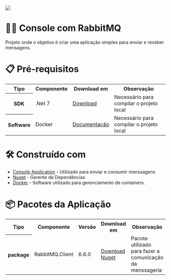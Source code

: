 <img src='https://www.rabbitmq.com/img/logo-rabbitmq.svg'/>

# 👩‍💻 Console com RabbitMQ
Projeto onde o objetivo é criar uma aplicação simples para enviar e receber mensagens.

# 📋 Pré-requisitos
<table>
  <tr>
    <th>Tipo</th>
    <th>Componente</th>
    <th>Download em</th>
       <th>Observação</th>
  </tr>
  <tr>
    <th>SDK</th>
    <td>.Net 7</td>
    <td><a href="https://download.visualstudio.microsoft.com/download/pr/a099e4b6-a6a8-4d34-bf95-b00739d35bb7/cdad50779717ba0e56caf89a3ba29ab1/dotnet-sdk-7.0.403-win-x64.exe">Download</a></td>
    <td>Necessário para compilar o projeto local</td>
  </tr>
  <tr>
    <th>Software</th>
    <td>Docker</td>
    <td><a href="https://www.docker.com/">Documentação</a></td>  
    <td>Necessário para compilar o projeto local</td>
  </tr>
</table>

# 🛠️ Construído com

* [Console Application](https://dotnet.microsoft.com/pt-br/download/dotnet/7.0) - Utilizado para enviar e consumir menssagens
* [Nuget](https://www.nuget.org/) - Gerente de Dependências
* [Docker](https://www.docker.com/products/docker-desktop/) - Software utilizado para gerenciamento de containers.


# 📦 Pacotes da Aplicação
<table>
  <tr>
       <th>Tipo</th>
       <th>Componente</th>
       <th>Versão</th>
       <th>Download em                  </th>
       <th>Observação</th>
  </tr>
  <tr>
        <th>package</th>
        <td>RabbitMQ.Client</td>
        <td>6.6.0</td>
        <td>
            <a href="https://www.nuget.org/packages/RabbitMQ.Client">Download Nuget</a><br>
        </td>
        <td>Pacote utilizado para fazer a comunicação da menssageria</td>
  </tr>

</table>
 
